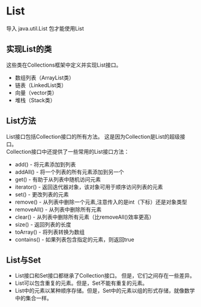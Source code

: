 # List
导入 java.util.List 包才能使用List  
## 实现List的类
这些类在Collections框架中定义并实现List接口。  
- 数组列表（ArrayList类）
- 链表（LinkedList类）
- 向量（vector类）
- 堆栈（Stack类）
## List方法
List接口包括Collection接口的所有方法。 这是因为Collection是List的超级接口。  
Collection接口中还提供了一些常用的List接口方法：  
- add() - 将元素添加到列表
- addAll() - 将一个列表的所有元素添加到另一个
- get() - 有助于从列表中随机访问元素
- iterator() - 返回迭代器对象，该对象可用于顺序访问列表的元素
- set() - 更改列表的元素
- remove() - 从列表中删除一个元素,注意传入的是int（下标）还是对象类型
- removeAll() - 从列表中删除所有元素
- clear() - 从列表中删除所有元素（比removeAll()效率更高）
- size() - 返回列表的长度
- toArray() - 将列表转换为数组
- contains() -  如果列表包含指定的元素，则返回true
## List与Set
- List接口和Set接口都继承了Collection接口。 但是，它们之间存在一些差异。
- List可以包含重复的元素。但是，Set不能有重复的元素。
- List中的元素以某种顺序存储。但是，Set中的元素以组的形式存储，就像数学中的集合一样。

